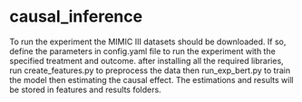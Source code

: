 # causal_inference

To run the experiment the MIMIC III datasets should be downloaded. If so, define the parameters in config.yaml file to run the experiment with the specified treatment and outcome.
after installing all the required libraries, run create_features.py to preprocess the data then run_exp_bert.py to train the model then estimating the causal effect. 
The estimations and results will be stored in features and results folders. 
